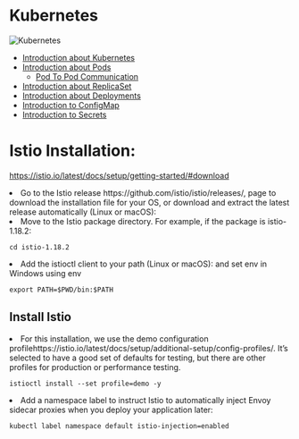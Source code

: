# Kubernetes

![Kubernetes](https://github.com/GudditiOrg/Kubernetes/assets/87116202/da0952a2-8070-4d8e-976c-13661720dcbf)

- [Introduction about Kubernetes](https://gudditiorg.github.io/Kubernetes/introduction)
- [Introduction about Pods](https://github.com/GudditiOrg/Kubernetes/tree/main/pods)
  - [Pod To Pod Communication](https://github.com/GudditiOrg/Kubernetes/tree/main/PodToPod-Communication) 
- [Introduction about ReplicaSet](https://github.com/GudditiOrg/Kubernetes/tree/main/replicaset)
- [Introduction about Deployments](https://github.com/GudditiOrg/Kubernetes/blob/main/deployments)
- [Introduction to ConfigMap](https://github.com/GudditiOrg/Kubernetes/tree/main/configmap)
- [Introduction to Secrets](https://github.com/GudditiOrg/Kubernetes/tree/main/secrets)





# Istio Installation: 

https://istio.io/latest/docs/setup/getting-started/#download

<li> Go to the Istio release https://github.com/istio/istio/releases/, page to download the installation file for your OS, or download and extract the latest release automatically (Linux or macOS):
<li> Move to the Istio package directory. For example, if the package is istio-1.18.2:<br>

`cd istio-1.18.2 `
<li> Add the istioctl client to your path (Linux or macOS): and set env in Windows using env <br>

`export PATH=$PWD/bin:$PATH`
## Install Istio
<li> For this installation, we use the demo configuration profilehttps://istio.io/latest/docs/setup/additional-setup/config-profiles/. It’s selected to have a good set of defaults for testing, but there are other profiles for production or performance testing.<br>

`istioctl install --set profile=demo -y`
<li> Add a namespace label to instruct Istio to automatically inject Envoy sidecar proxies when you deploy your application later:<br>

`kubectl label namespace default istio-injection=enabled`
